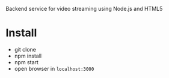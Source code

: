 Backend service for video streaming using Node.js and HTML5

# Install

- git clone
- npm install
- npm start
- open browser in `localhost:3000`
